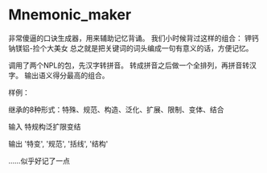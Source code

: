 # Mnemonic_maker

非常傻逼的口诀生成器，用来辅助记忆背诵。
我们小时候背过这样的组合：
钾钙钠镁铝-捡个大美女
总之就是把关键词的词头编成一句有意义的话，方便记忆。

调用了两个NPL的包，先汉字转拼音。
转成拼音之后做一个全排列，再拼音转汉字。
输出语义得分最高的组合。

样例：

继承的8种形式：特殊、规范、构造、泛化、扩展、限制、变体、结合

输入 特规构泛扩限变结

输出  '特变', '规范', '括线', '结构'

……似乎好记了一点


